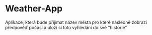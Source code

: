 # Weather-App
Aplikace, která bude přijímat název města pro které následně zobrazí předpověď počasí a uloží si toto vyhledání do své “historie”
